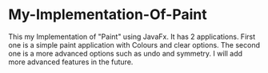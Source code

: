 # My-Implementation-Of-Paint
This my Implementation of "Paint" using JavaFx.
It has 2 applications. 
First one is a simple paint application with Colours and clear options.
The second one is a more advanced options such as undo and symmetry. 
I will add more advanced features in the future.

